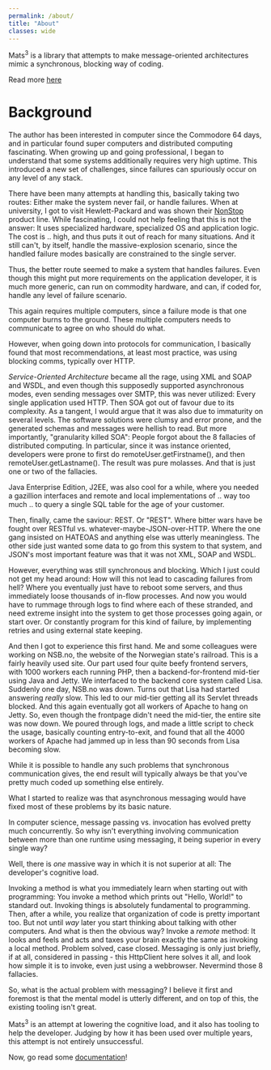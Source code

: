 ```yaml
---
permalink: /about/
title: "About"
classes: wide
---
```


Mats<sup>3</sup> is a library that attempts to make message-oriented architectures mimic a synchronous, blocking way of
coding.

Read more [here](/docs/message-oriented-rpc/)

# Background

The author has been interested in computer since the Commodore 64 days, and in particular found super computers and
distributed computing fascinating. When growing up and going professional, I began to understand that some systems
additionally requires very high uptime. This introduced a new set of challenges, since failures can spuriously occur on
any level of any stack.

There have been many attempts at handling this, basically taking two routes: Either make the system never fail, or
handle failures. When at university, I got to visit Hewlett-Packard and was shown their
[NonStop](https://en.wikipedia.org/wiki/NonStop_(server_computers)) product line. While fascinating, I could not help
feeling that this is not the answer: It uses specialized hardware, specialized OS and application logic. The cost is ..
high, and thus puts it out of reach for many situations. And it still can't, by itself, handle the massive-explosion
scenario, since the handled failure modes basically are constrained to the single server.

Thus, the better route seemed to make a system that handles failures. Even though this might put more requirements on
the application developer, it is much more generic, can run on commodity hardware, and can, if coded for, handle any
level of failure scenario.

This again requires multiple computers, since a failure mode is that one computer burns to the ground. These multiple
computers needs to communicate to agree on who should do what.

However, when going down into protocols for communication, I basically found that most recommendations, at least most
practice, was using blocking comms, typically over HTTP.

_Service-Oriented Architecture_ became all the rage, using XML and SOAP and WSDL, and even though this supposedly
supported asynchronous modes, even sending messages over SMTP, this was never utilized: Every single application used
HTTP. Then SOA got out of favour due to its complexity. As a tangent, I would argue that it was also due to immaturity
on several levels. The software solutions were clumsy and error prone, and the generated schemas and messages were
hellish to read. But more importantly, "granularity killed SOA": People forgot about the 8 fallacies of distributed
computing. In particular, since it was instance oriented, developers were prone to first do remoteUser.getFirstname(),
and then remoteUser.getLastname(). The result was pure molasses. And that is just one or two of the fallacies.

Java Enterprise Edition, J2EE, was also cool for a while, where you needed a gazillion interfaces and remote and local
implementations of .. way too much .. to query a single SQL table for the age of your customer.

Then, finally, came the saviour: REST. Or "REST". Where bitter wars have be fought over RESTful vs.
whatever-maybe-JSON-over-HTTP. Where the one gang insisted on HATEOAS and anything else was utterly meaningless. The
other side just wanted some data to go from this system to that system, and JSON's most important feature was that it
was not XML, SOAP and WSDL.

However, everything was still synchronous and blocking. Which I just could not get my head around: How will this not
lead to cascading failures from hell? Where you eventually just have to reboot some servers, and thus immediately loose
thousands of in-flow processes. And now you would have to rummage through logs to find where each of these stranded, and
need extreme insight into the system to get those processes going again, or start over. Or constantly program for this
kind of failure, by implementing retries and using external state keeping.

And then I got to experience this first hand. Me and some colleagues were working on NSB.no, the website of the
Norwegian state's railroad. This is a fairly heavily used site. Our part used four quite beefy frontend servers, with
1000 workers each running PHP, then a backend-for-frontend mid-tier using Java and Jetty. We interfaced to the backend
core system called Lisa. Suddenly one day, NSB.no was down. Turns out that Lisa had started answering _really_ slow.
This led to our mid-tier getting all its Servlet threads blocked. And this again eventually got all workers of Apache to
hang on Jetty. So, even though the frontpage didn't need the mid-tier, the entire site was now down. We poured through
logs, and made a little script to check the usage, basically counting entry-to-exit, and found that all the 4000 workers
of Apache had jammed up in less than 90 seconds from Lisa becoming slow.

While it is possible to handle any such problems that synchronous communication gives, the end result will typically
always be that you've pretty much coded up something else entirely.

What I started to realize was that asynchronous messaging would have fixed most of these problems by its basic nature.

In computer science, message passing vs. invocation has evolved pretty much concurrently. So why isn't everything
involving communication between more than one runtime using messaging, it being superior in every single way?

Well, there is _one_ massive way in which it is not superior at all: The developer's cognitive load.

Invoking a method is what you immediately learn when starting out with programming: You invoke a method which prints
out "Hello, World!" to standard out. Invoking things is absolutely fundamental to programming. Then, after a while, you
realize that organization of code is pretty important too. But not until _way_ later you start thinking about talking
with other computers. And what is then the obvious way? Invoke a _remote_ method: It looks and feels and acts and taxes
your brain exactly the same as invoking a local method. Problem solved, case closed. Messaging is only just briefly, if
at all, considered in passing - this HttpClient here solves it all, and look how simple it is to invoke, even just using
a webbrowser. Nevermind those 8 fallacies.

So, what is the actual problem with messaging? I believe it first and foremost is that the mental model is utterly
different, and on top of this, the existing tooling isn't great.

Mats<sup>3</sup> is an attempt at lowering the cognitive load, and it also has tooling to help the developer. Judging
by how it has been used over multiple years, this attempt is not entirely unsuccessful.

Now, go read some [documentation](/docs/)!
